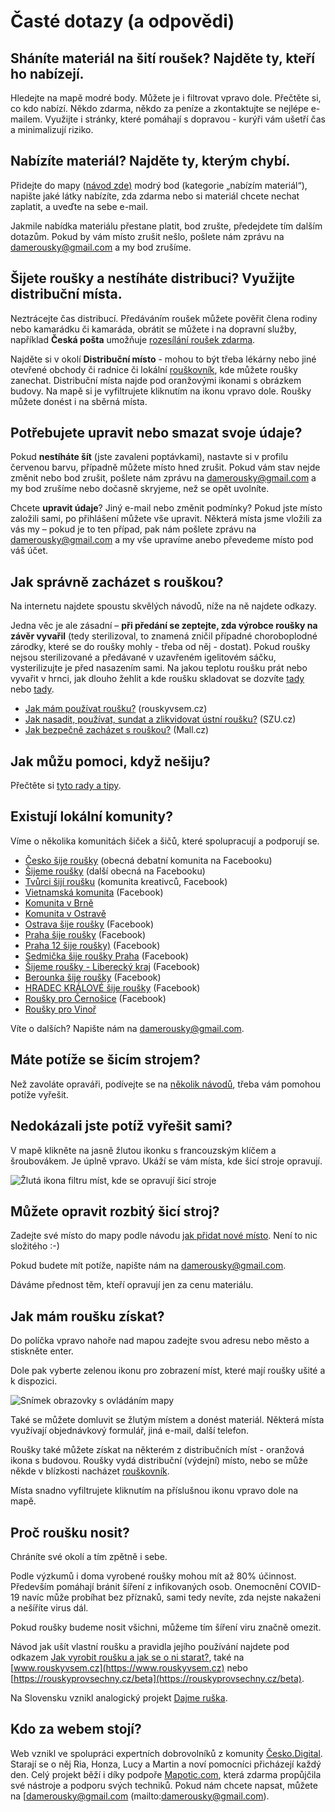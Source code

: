 # Časté dotazy (a odpovědi)
## Sháníte materiál na šití roušek? Najděte ty, kteří ho nabízejí.

Hledejte na mapě modré body. Můžete je i filtrovat vpravo dole. Přečtěte si, co kdo nabízí. Někdo zdarma, někdo za peníze a zkontaktujte se nejlépe e-mailem. 
Využijte i stránky, které pomáhají s dopravou - kurýři vám ušetří čas a minimalizují riziko.

## Nabízíte materiál? Najděte ty, kterým chybí.

Přidejte do mapy ([návod zde)](/vytvorit-misto) modrý bod (kategorie „nabízím materiál“), napište jaké látky nabízíte, zda zdarma nebo si materiál chcete nechat zaplatit, a uveďte na sebe e-mail.

Jakmile nabídka materiálu přestane platit, bod zrušte, předejdete tím dalším dotazům. Pokud by vám místo zrušit nešlo, pošlete nám zprávu na [damerousky@gmail.com](mailto:damerousky@gmail.com) a my bod zrušíme.

## Šijete roušky a nestíháte distribuci? Využijte distribuční místa.

Neztrácejte čas distribucí. Předáváním roušek můžete pověřit člena rodiny nebo kamarádku či kamaráda, obrátit se můžete i na dopravní služby, například
**Česká pošta** umožňuje [rozesílání roušek zdarma](https://www.ceskaposta.cz/-/ceska-posta-zdarma-prepravuje-rousky).

Najděte si v okolí **Distribuční místo** - mohou to být třeba lékárny nebo jiné otevřené obchody či radnice či lokální [rouškovník](/places?attr22575=d721&fcat=13331), kde můžete roušky zanechat. Distribuční místa najde pod oranžovými ikonami s obrázkem budovy. Na mapě si je vyfiltrujete kliknutím na ikonu vpravo dole. Roušky můžete donést i na sběrná místa.

## Potřebujete upravit nebo smazat svoje údaje?

Pokud **nestíháte šít** (jste zavaleni poptávkami), nastavte si v profilu červenou barvu, případně můžete místo hned zrušit. Pokud vám stav nejde změnit nebo bod
zrušit, pošlete nám zprávu na [damerousky@gmail.com](mailto:damerousky@gmail.com) a my bod zrušíme nebo dočasně skryjeme, než se opět uvolníte.

Chcete **upravit údaje**? Jiný e-mail nebo změnit podmínky? Pokud jste místo založili sami, po přihlášení můžete vše upravit. Některá místa jsme vložili za vás my – pokud je to ten případ, pak nám pošlete zprávu na [damerousky@gmail.com](mailto:damerousky@gmail.com) a my vše upravíme anebo převedeme místo pod váš účet.

## Jak správně zacházet s rouškou?

Na internetu najdete spoustu skvělých návodů, níže na ně najdete odkazy. 

Jedna věc je ale zásadní – **při předání se zeptejte, zda výrobce roušky na závěr vyvařil** (tedy sterilizoval, to znamená zničil případné choroboplodné zárodky, které se do roušky mohly - třeba od něj - dostat). Pokud roušky nejsou sterilizované a předávané v uzavřeném igelitovém sáčku, vysterilizujte je před nasazením sami.
Na jakou teplotu roušku prát nebo vyvařit v hrnci, jak dlouho žehlit a kde roušku skladovat se dozvíte
[tady](https://www.irozhlas.cz/zivotni-styl/spolecnost/domaci-rousky-ochranne-prostredky-koronavirus-v-cesku-hygienicke-zasady_2003181744_onz) nebo [tady](https://www.smocr.cz/cs/novinky/a/jak-se-starat-o-doma-vyrobenou-rousku).

* [Jak mám používat roušku?](https://www.rouskyvsem.cz/) (rouskyvsem.cz)
* [Jak nasadit, používat, sundat a zlikvidovat ústní roušku?](http://www.szu.cz/tema/prevence/jak-nasadit-pouzivat-sundat-a-zlikvidovat-ustni-rousku) (SZU.cz)
* [Jak bezpečně zacházet s rouškou?](https://blog.mall.cz/lifestyle/rousky-zjistete-k-cemu-slouzi-a-jak-je-spravne-pouzivat-1274.html) (Mall.cz)

## Jak můžu pomoci, když nešiju?

Přečtěte si [tyto rady a tipy](nesiju).

## Existují lokální komunity?

Víme o několika komunitách šiček a šičů, které spolupracují a podporují se.

* [Česko šije roušky](https://www.facebook.com/groups/641038750030418/) (obecná debatní komunita na Facebooku)
* [Šijeme roušky](https://www.facebook.com/groups/241815687000985/) (další obecná na Facebooku)
* [Tvůrci šijí roušku](https://www.facebook.com/groups/665021814266346/) (komunita kreativců, Facebook)
* [Vietnamská komunita](https://www.facebook.com/groups/2979634648759989/) (Facebook)
* [Komunita v Brně](https://sijemerousky.cz/)
* [Komunita v Ostravě](https://sites.google.com/cooltourova.cz/rouskajecool/?authuser=0)
* [Ostrava šije roušky](https://www.facebook.com/groups/234391091070001/) (Facebook)
* [Praha šije roušky](https://www.facebook.com/praha.sije.rousky/) (Facebook)
* [Praha 12 šije roušky)](https://praha12sijerousky.cz/) (Facebook)
* [Sedmička šije roušky Praha](https://www.facebook.com/groups/813077809171905/) (Facebook)
* [Šijeme roušky - Liberecký kraj](https://www.facebook.com/groups/2743026849066008/) (Facebook)
* [Berounka šije roušky](https://www.facebook.com/groups/1252174921647639/) (Facebook)
* [HRADEC KRÁLOVÉ šije roušky](https://www.facebook.com/groups/218204206037259/) (Facebook)
* [Roušky pro Černošice](https://www.facebook.com/groups/162900701405269/) (Facebook)
* [Roušky pro Vinoř](https://www.facebook.com/groups/625376081616935/)

Víte o dalších? Napište nám na [damerousky@gmail.com](mailto:damerousky@gmail.com).

## Máte potíže se šicím strojem?

Než zavoláte opraváři, podívejte se na [několik návodů](https://www.raj-siti.cz/reseni-problemu), třeba vám pomohou potíže vyřešit.

## Nedokázali jste potíž vyřešit sami?

V mapě klikněte na jasně žlutou ikonku s francouzským klíčem a šroubovákem. Je úplně vpravo. Ukáží se vám místa, kde šicí stroje opravují.

![Žlutá ikona filtru míst, kde se opravují šicí stroje](/obrazky/opravy.png)

## Můžete opravit rozbitý šicí stroj?

Zadejte své místo do mapy podle návodu [jak přidat nové místo](/vytvorit-misto). Není to nic složitého :-)

Pokud budete mít potíže, napište nám na [damerousky@gmail.com](mailto:damerousky@gmail.com).

Dáváme přednost těm, kteří opravují jen za cenu materiálu.


## Jak mám roušku získat?

Do políčka vpravo nahoře nad mapou zadejte svou adresu nebo město a stiskněte enter.

Dole pak vyberte zelenou ikonu pro zobrazení míst, které mají roušky ušité a k dispozici.

![Snímek obrazovky s ovládáním mapy](/obrazky/jak-ziskat.webp)

Také se můžete domluvit se žlutým místem a donést materiál. Některá místa využívají objednávkový formulář, jiná e-mail, další telefon.

Roušky také můžete získat na některém z distribučních míst - oranžová ikona s budovou. Roušky vydá distribuční (výdejní) místo, nebo se může někde v blízkosti nacházet [rouškovník](/places?attr22575=d721&fcat=13331).

Místa snadno vyfiltrujete kliknutím na příslušnou ikonu vpravo dole na mapě.

## Proč roušku nosit?

Chráníte své okolí a tím zpětně i sebe.

Podle výzkumů i doma vyrobené roušky mohou mít až 80% účinnost. Především pomáhají bránit šíření z infikovaných osob. Onemocnění COVID-19 navíc může probíhat bez příznaků, sami tedy nevíte, zda nejste nakaženi a nešíříte virus dál. 

Pokud roušky budeme nosit všichni, můžeme tím šíření viru značně omezit.

Návod jak ušít vlastní roušku a pravidla jejího používání najdete pod odkazem [Jak vyrobit roušku a jak se o ni starat?](/vyroba-a-pece), také na [www.rouskyvsem.cz](https://www.rouskyvsem.cz) nebo [https://rouskyprovsechny.cz/beta](https://rouskyprovsechny.cz/beta).

Na Slovensku vznikl analogický projekt [Dajme ruška](https://www.mapotic.com/ruska-pre-slovensko).

## Kdo za webem stojí?

Web vznikl ve spolupráci expertních dobrovolníků z komunity [Česko.Digital](https://cesko.digital). Starají se o něj Ria, Honza, Lucy a Martin a noví pomocníci přicházejí každý den. Celý projekt běží i díky podpoře [Mapotic.com](https://mapotic.com), která zdarma propůjčila své nástroje a podporu svých techniků. Pokud nám chcete napsat, můžete na [damerousky@gmail.com (mailto:damerousky@gmail.com).

